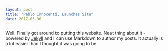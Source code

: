 ```yaml
---
layout: post
title: "Pablo Innocenti, Launches Site"
date: 2017-05-30
---
```


Well. Finally got around to putting this website.
Neat thing about it - powered by [Jekyll](http://jekyllrb.com) and I can use Markdown to author my posts. 
It actually is a lot easier than I thought it was going to be.
